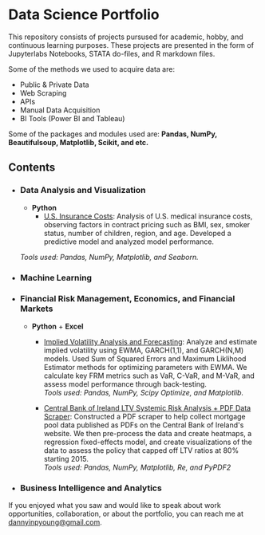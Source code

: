 # Data Science Portfolio #

This repository consists of projects pursused for academic, hobby, and continuous learning purposes. These projects are presented in the form of Jupyterlabs Notebooks, STATA do-files, and R markdown files. 

Some of the methods we used to acquire data are: 

* Public & Private Data
* Web Scraping
* APIs
* Manual Data Acquisition
* BI Tools (Power BI and Tableau)

Some of the packages and modules used are: __Pandas, NumPy, Beautifulsoup, Matplotlib, Scikit, and etc.__

## Contents ##

* ### Data Analysis and Visualization ###

	* __Python__
		* [U.S. Insurance Costs](https://github.com/dannyinpyoung/Data-Science-Portfolio/tree/main/Portfolio%20Project): Analysis of U.S. medical insurance costs, observing factors in contract pricing such as BMI, sex, smoker status, number of children, region, and age. Developed a predictive model and analyzed model performance. 
		
	_Tools used: Pandas, NumPy, Matplotlib, and Seaborn._
	
* ### Machine Learning ###

* ### Financial Risk Management, Economics, and Financial Markets ###
	* __Python__ + __Excel__
		* [Implied Volatility Analysis and Forecasting](https://github.com/dannyinpyoung/Data-Science-Portfolio/blob/main/IV%20Analysis/FRM%20Assignment.ipynb): Analyze and estimate implied volatility using EWMA, GARCH(1,1), and GARCH(N,M) models. Used Sum of Squared Errors and Maximum Liklihood Estimator methods for optimizing parameters with EWMA. We calculate key FRM metrics such as VaR, C-VaR, and M-VaR, and assess model performance through back-testing.
	<br>_Tools used: Pandas, NumPy, Scipy Optimize, and Matplotlib._
		
		* [Central Bank of Ireland LTV Systemic Risk Analysis + PDF Data Scraper](https://github.com/dannyinpyoung/Data-Science-Portfolio/tree/main/LTV%20Project): Constructed a PDF scraper to help collect mortgage pool data published as PDFs on the Central Bank of Ireland's website. We then pre-process the data and create heatmaps, a regression fixed-effects model, and create visualizations of the data to assess the policy that capped off LTV ratios at 80% starting 2015. 
	<br>_Tools used: Pandas, NumPy, Matplotlib, Re, and PyPDF2_

* ### Business Intelligence and Analytics ###

If you enjoyed what you saw and would like to speak about work opportunities, collaboration, or about the portfolio, you can reach me at [dannyinpyoung@gmail.com](dannyinpyoung@gmail.com). 

